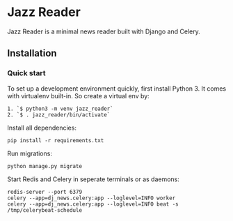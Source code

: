 # Jazz Reader

Jazz Reader is a minimal news reader built with Django and Celery.

## Installation

### Quick start

To set up a development environment quickly, first install Python 3. It
comes with virtualenv built-in. So create a virtual env by:

    1. `$ python3 -m venv jazz_reader`
    2. `$ . jazz_reader/bin/activate`

Install all dependencies:

    pip install -r requirements.txt

Run migrations:

    python manage.py migrate

Start Redis and Celery in seperate terminals or as daemons:

    redis-server --port 6379
    celery --app=dj_news.celery:app --loglevel=INFO worker
    celery --app=dj_news.celery:app --loglevel=INFO beat -s /tmp/celerybeat-schedule
